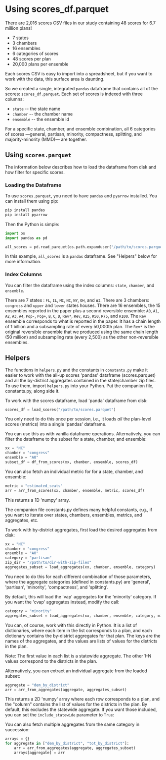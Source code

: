 # Using scores_df.parquet

There are 2,016 scores CSV files in our study containing 48 scores for 6.7 million plans!

- 7 states
- 3 chambers
- 16 ensembles  
- 6 categories of scores 
- 48 scores per plan
- 20,000 plans per ensemble

Each scores CSV is easy to import into a spreadsheet, but if you want to work with the data, this surface area is daunting.

So we created a single, integrated `pandas` dataframe that contains all of the scores: `scores_df.parquet`.
Each set of scores is indexed with three columns:

- `state` -- the state name
- `chamber` -- the chamber name
- `ensemble` -- the ensemble id

For a specific state, chamber, and ensemble combination, all 6 categories of scores 
&mdash;general, partisan, minority, compactness, splitting, and majority-minority (MMD)&mdash;
are together.

## Using `scores.parquet`

The information below describes how to load the dataframe from disk and how filter for specific scores.

### Loading the Dataframe

To use `scores.parquet`, you need to have `pandas` and `pyarrow` installed. You can install them using pip:

```bash
pip install pandas
pip install pyarrow
```

Then the Python is simple:

```python
import os
import pandas as pd

all_scores = pd.read_parquet(os.path.expanduser("/path/to/scores.parquet"))
```

In this example, `all_scores` is a `pandas` dataframe.
See "Helpers" below for more information.

### Index Columns

You can filter the dataframe using the index columns: `state`, `chamber`, and `ensemble`.

There are 7 states : `FL`, `IL`, `MI`, `NC`, `NY`, `OH`, and `WI`.
There are 3 chambers: `congress` and `upper` and `lower` states houses.
There are 16 ensembles, the 15 ensembles reported in the paper plus a second reversible ensemble:
`A0`, `A1`, `A2`, `A3`, `A4`, `Pop-`, `Pop+`, `B`, `C`, `D`, `Rev*`, `Rev`, `R25`, `R50`, `R75`, and `R100`.
The `Rev` ensemble corresponds to what is reported in the paper.
It has a chain length of 1 billion and a subsampling rate of every 50,000th plan.
The `Rev*` is the original reversible ensemble that we produced using the same chain length (50 million) 
and subsampling rate (every 2,500) as the other non-reversible ensembles.

## Helpers

The functions in `helpers.py` and the constants in `constants.py`
make it easier to work with the all-up scores 'pandas' dataframe
(scores.parquet) and all the by-district aggregates contained in the state/chamber
zip files. To use them, import `helpers.py` into your Python. Put the
companion file, constants.py, along side it.

To work with the scores dataframe, load 'panda' dataframe from disk:

```python
scores_df = load_scores("/path/to/scores.parquet")
```

You only need to do this once per session, i.e., it loads *all* the
plan-level scores (metrics) into a single 'pandas' dataframe.

You can use this as with vanilla dataframe operations. Alternatively,
you can filter the dataframe to the subset for a state, chamber, and
ensemble:

```python
xx = "NC"
chamber = "congress"
ensemble = "A0"
subset_df = df_from_scores(xx, chamber, ensemble, scores_df)
```

You can also fetch an individual metric for for a state, chamber, and
ensemble:

```python
metric = "estimated_seats"
arr = arr_from_scores(xx, chamber, ensemble, metric, scores_df)
```

This returns a 1D 'numpy' array.

The companion file constants.py defines many helpful constants, e.g.,
if you want to iterate over states, chambers, ensembles, metrics, and
aggregates, etc.

To work with by-district aggregates, first load the desired aggregates
from disk:

```python
xx = "NC"
chamber = "congress"
ensemble = "A0"
category = "partisan"
zip_dir = "/path/to/dir-with-zip-files"
aggregates_subset = load_aggregates(xx, chamber, ensemble, category)
```

You need to do this for each different combination of those parameters, where
the aggregate categories (defined in constants.py) are 'general', 'partisan',
'minority', 'compactness', and 'splitting'.

By default, this will load the 'vap' aggregates for the 'minority' category.
If you want the 'cvap' aggregates instead, modify the call:

```python
category = "minority"
aggregates_subset = load_aggregates(xx, chamber, ensemble, category, minority_dataset="cvap")
```

You can, of course, work with this directly in Python. It is a list of dictionaries,
where each item in the list corresponds to a plan, and each dictionary contains the
by-district aggregates for that plan. The keys are the names of the aggregates, and
the values are lists of values for the districts in the plan.

Note: The first value in each list is a statewide aggregate. The other 1-N values
correspond to the districts in the plan.

Alternatively, you can extract an individual aggregate from the loaded subset:

```python
aggregate = "dem_by_district"
arr = arr_from_aggregates(aggregate, aggregates_subset)
```

This returns a 2D 'numpy' array where each row corresponds to a plan, and the "column"
contains the list of values for the districts in the plan. By default, this excludes
the statewide aggregate. If you want those included, you can set the `include_statewide`
parameter to `True`:

You can also fetch multiple aggregates from the same category in succession:

```python
arrays = {}
for aggregate in ["dem_by_district", "tot_by_district"]:
    arr = arr_from_aggregates(aggregate, aggregates_subset)
    arrays[aggregate] = arr
```
